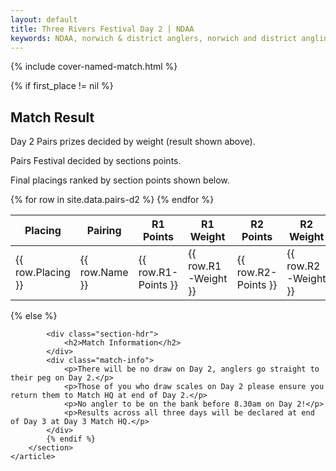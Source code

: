```yaml
---
layout: default
title: Three Rivers Festival Day 2 | NDAA
keywords: NDAA, norwich & district anglers, norwich and district angling, norwich & district, matches, fishing match, match list, match calendar, match listing, ndaa three rivers festival 2021, 2021 ndaa three rivers festival, ndaa 3 rivers festival
---
```


{% include cover-named-match.html %}

<main class="wrapper wrapper--padding wrapper--min-height">
    <article id="Information">
        <section>
            {% if first_place != nil %}
                <div class="section-hdr">
                    <h2>Match Result</h2>
                </div>
                <div class="match-info">
                    <p>Day 2 Pairs prizes decided by weight (result shown above).</p>
                    <p>Pairs Festival decided by sections points.</p>
                    <p>Final placings ranked by section points shown below.</p>
                </div>
                <div class="table-container">
                    <table class="match-result">
                        <thead>
                            <tr>
                                <th>Placing</th>
                                <th>Pairing</th>
                                <th>R1<br>Points</th>
                                <th>R1<br>Weight</th>
                                <th>R2<br>Points</th>
                                <th>R2<br>Weight</th>
                                <th>Total<br>Points</th>
                                <th>Total<br>Weight</th>
                            </tr>
                        </thead>
                        <tbody>
                            {% for row in site.data.pairs-d2 %}
                            <tr>
                                <td class="td--center" data-heading="Placing">{{ row.Placing }}</td>
                                <td data-heading="Pairing">{{ row.Name }}</td>
                                <td class="td--center" data-heading="R1 Points">{{ row.R1-Points }}</td>
                                <td class="td--right" data-heading="R1 Weight">{{ row.R1-Weight }}</td>
                                <td class="td--center" data-heading="R2 Points">{{ row.R2-Points }}</td>
                                <td class="td--right" data-heading="R2 Weight">{{ row.R2-Weight }}</td>
                                <td class="td--center" data-heading="Total Points">{{ row.Tot-Pts }}</td>
                                <td class="td--right" data-heading="Total Weight">{{ row.Tot-Weight }}</td>
                            </tr>
                            {% endfor %}
                        </tbody>
                    </table>
                </div>
            {% else %}

            <div class="section-hdr">
                <h2>Match Information</h2>
            </div>
            <div class="match-info">
                <p>There will be no draw on Day 2, anglers go straight to their peg on Day 2.</p>
                <p>Those of you who draw scales on Day 2 please ensure you return them to Match HQ at end of Day 2.</p>
                <p>No angler to be on the bank before 8.30am on Day 2!</p>
                <p>Results across all three days will be declared at end of Day 3 at Day 3 Match HQ.</p>
            </div>
            {% endif %}
        </section>
    </article>

</main>